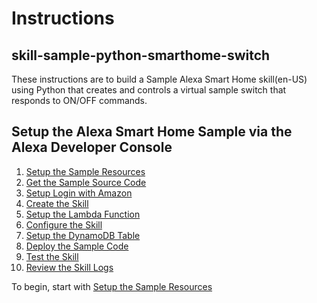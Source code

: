 # Instructions


## skill-sample-python-smarthome-switch
These instructions are to build a Sample Alexa Smart Home skill(en-US) using Python that creates and controls a virtual sample switch that responds to ON/OFF commands.

## Setup the Alexa Smart Home Sample via the Alexa Developer Console

1. [Setup the Sample Resources](setup-the-sample-resources.md)
2. [Get the Sample Source Code](get-the-sample-source-code.md)
3. [Setup Login with Amazon](setup-login-with-amazon.md)
4. [Create the Skill](create-the-skill.md)
5. [Setup the Lambda Function](setup-the-lambda-function.md)
6. [Configure the Skill](configure-the-skill.md)
7. [Setup the DynamoDB Table](setup-the-dynamodb-table.md)
8. [Deploy the Sample Code](deploy-the-sample-code.md)
9. [Test the Skill](test-the-skill.md)
10. [Review the Skill Logs](review-the-skill-logs.md)

To begin, start with [Setup the Sample Resources](setup-the-sample-resources.md) 

